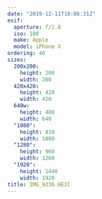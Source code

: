 ```yaml
---
date: "2019-12-11T18:06:31Z"
exif:
  aperture: f/1.8
  iso: 100
  make: Apple
  model: iPhone X
ordering: 40
sizes:
  200x200:
    height: 200
    width: 200
  420x420:
    height: 420
    width: 420
  640w:
    height: 480
    width: 640
  "1080":
    height: 810
    width: 1080
  "1280":
    height: 960
    width: 1280
  "1920":
    height: 1440
    width: 1920
title: IMG_9236.HEIC
---
```

